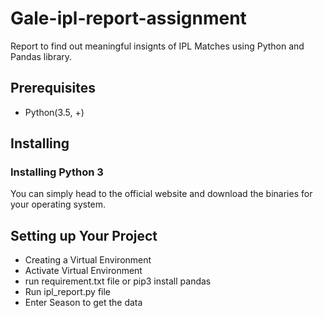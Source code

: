 # Gale-ipl-report-assignment
  Report to find out meaningful insignts of IPL Matches using Python and Pandas library.
  
## Prerequisites
  - Python(3.5, +)
## Installing
 ### Installing Python 3
  You can simply head to the official website and download the binaries for your operating system.

## Setting up Your Project
  - Creating a Virtual Environment
  - Activate Virtual Environment
  - run requirement.txt file or pip3 install pandas 
  - Run ipl_report.py file
  - Enter Season to get the data
